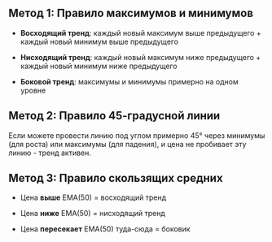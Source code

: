 ## Метод 1: Правило максимумов и минимумов

- **Восходящий тренд**: каждый новый максимум выше предыдущего + каждый новый минимум выше предыдущего
    
- **Нисходящий тренд**: каждый новый максимум ниже предыдущего + каждый новый минимум ниже предыдущего
    
- **Боковой тренд**: максимумы и минимумы примерно на одном уровне
    

## Метод 2: Правило 45-градусной линии

Если можете провести линию под углом примерно 45° через минимумы (для роста) или максимумы (для падения), и цена не пробивает эту линию - тренд активен.

## Метод 3: Правило скользящих средних

- Цена **выше** EMA(50) = восходящий тренд
    
- Цена **ниже** EMA(50) = нисходящий тренд
    
- Цена **пересекает** EMA(50) туда-сюда = боковик
